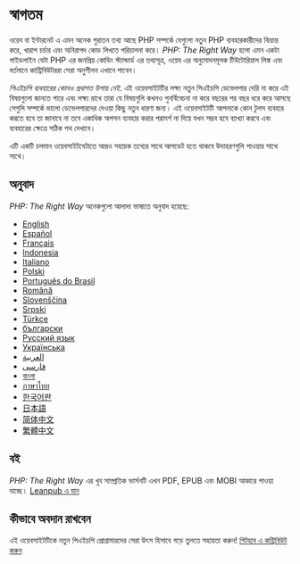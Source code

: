 # স্বাগতম

ওয়েব বা ইন্টারনেট এ এমন অনেক পুরাতন তথ্য আছে PHP সম্পর্কে যেগুলো নতুন PHP ব্যবহারকারীদের বিভ্রান্ত করে, খারাপ চর্চার এবং অনিরাপদ কোড লিখতে পরিচালনা করে।  _PHP: The Right Way_ হলো এমন একটা গাইডলাইন যেটা PHP এর জনপ্রিয় কোডিং স্ট্যান্ডার্ড এর তথ্যসূত্র, ওয়েব এর অনুমোদনমূলক টিউটোরিয়াল লিঙ্ক এবং বর্তমানে কান্ট্রিবিউটররা সেরা অনুশীলন এখানে পাবেন।  

_পিএইচপি ব্যবহারের কোনও প্রথাগত উপায় নেই_. এই ওয়েবসাইটটির লক্ষ্য নতুন পিএইচপি ডেভেলপার দেরি না করে এই বিষয়গুলো জানতে পারে এবং  লক্ষ্য রাখে তারা যে বিষয়গুলি কখনও পুনর্বিবেচনা না করে বছরের পর বছর ধরে করে আসছে সেগুলি সম্পর্কে ভালো ডেভেলপারদের দেওয়া কিছু নতুন ধারণা জন্য। এই ওয়েবসাইটটি আপনাকে কোন টুলস ব্যবহার করতে হবে তা জানাবে না তবে একাধিক অপসন ব্যবহার করার পরামর্শ না দিয়ে যখন সম্ভব হবে ব্যাখ্যা করবে এবং ব্যবহারের ক্ষেত্রে সঠিক পথ দেখাবে।

এটি একটি চলমান ওয়েবসাইটযেটাতে আরও সহায়ক তথ্যের সাথে আপডেট হতে থাকবে উদাহরণগুলি পাওয়ার সাথে সাথে।

## অনুবাদ

_PHP: The Right Way_ অনেকগুলো আলাদা ভাষাতে অনুবাদ হয়েছে:

* [English](http://www.phptherightway.com)
* [Español](http://phpdevenezuela.github.io/php-the-right-way)
* [Français](http://eilgin.github.io/php-the-right-way/)
* [Indonesia](http://id.phptherightway.com)
* [Italiano](http://it.phptherightway.com)
* [Polski](http://pl.phptherightway.com)
* [Português do Brasil](http://br.phptherightway.com)
* [Română](https://bgui.github.io/php-the-right-way/)
* [Slovenščina](http://sl.phptherightway.com)
* [Srpski](http://phpsrbija.github.io/php-the-right-way/)
* [Türkçe](http://hkulekci.github.io/php-the-right-way/)
* [български](http://bg.phptherightway.com)
* [Русский язык](http://getjump.github.io/ru-php-the-right-way)
* [Українська](http://iflista.github.com/php-the-right-way)
* [العربية](https://adaroobi.github.io/php-the-right-way/)
* [فارسى](http://novid.github.io/php-the-right-way/)
* [বাংলা](https://nayeemdev.github.io/php-the-right-way)
* [ภาษาไทย](https://apzentral.github.io/php-the-right-way/)
* [한국어판](http://modernpug.github.io/php-the-right-way)
* [日本語](http://ja.phptherightway.com)
* [简体中文](https://laravel-china.github.io/php-the-right-way/)
* [繁體中文](https://laravel-taiwan.github.io/php-the-right-way)

## বই

 _PHP: The Right Way_ এর খুব সাম্প্রতিক ভার্সনটি এখন PDF, EPUB এবং MOBI  আকারে পাওয়া যাচ্ছে। [Leanpub এ যান][1]

## কীভাবে অবদান রাখবেন

এই ওয়েবসাইটটিকে নতুন পিএইচপি প্রোগ্রামারদের সেরা উৎস হিসাবে গড়ে তুলতে সহায়তা করুন! [গিটহাব এ কন্ট্রিবিউট করুন ][2]

[1]: https://leanpub.com/phptherightway
[2]: https://github.com/codeguy/php-the-right-way/tree/gh-pages
